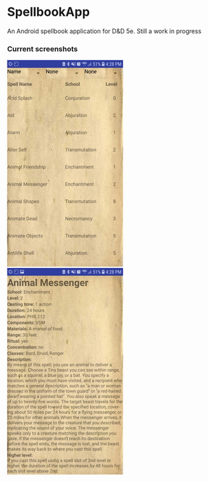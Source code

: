 # SpellbookApp
An Android spellbook application for D&amp;D 5e. Still a work in progress

### Current screenshots

![Spell list](MainScreen.jpg)
![Spell info](SpellScreen.jpg)

